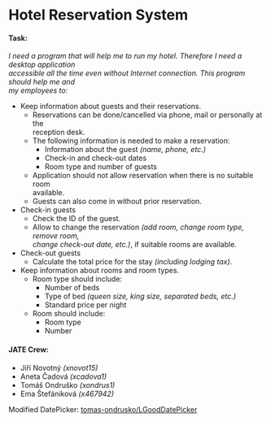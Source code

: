 # Hotel Reservation System

#### Task:
*I need a program that will help me to run my hotel. Therefore I need a desktop application \
accessible all the time even without Internet connection. This program should help me and \
my employees to:*

- Keep information about guests and their reservations.
    - Reservations can be done/cancelled via phone, mail or personally at the \
      reception desk.
    - The following information is needed to make a reservation:
        - Information about the guest *(name, phone, etc.)*
        - Check-in and check-out dates
        - Room type and number of guests
    - Application should not allow reservation when there is no suitable room \
      available.
    - Guests can also come in without prior reservation.
- Check-in guests
    - Check the ID of the guest.
    - Allow to change the reservation *(add room, change room type, remove room, \
      change check-out date, etc.)*, if suitable rooms are available.
- Check-out guests
    - Calculate the total price for the stay *(including lodging tax)*.
- Keep information about rooms and room types.
    - Room type should include:
        - Number of beds
        - Type of bed *(queen size, king size, separated beds, etc.)*
        - Standard price per night
    - Room should include:
        - Room type
        - Number
        
#### JATE Crew:
- Jiří Novotný _(xnovot15)_
- Aneta Čadová _(xcadova1)_
- Tomáš Ondruško _(xondrus1)_
- Ema Štefániková _(x467942)_

Modified DatePicker: [tomas-ondrusko/LGoodDatePicker](https://github.com/tomas-ondrusko/LGoodDatePicker/releases)

